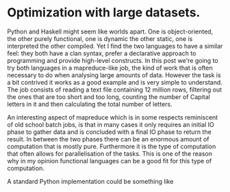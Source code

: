 # Optimization with large datasets.

Python and Haskell might seem like worlds apart. One is object-oriented, the other purely functional, one is dynamic the other static, one is interpreted the other compiled. Yet I find the two languages to have a similar feel: they both have a clan syntax, prefer a declarative approach to programming and provide high-level constructs.
In this post we're going to try both languages in a mapreduce-like job, the kind of work that is often necessary to do when analysing large amounts of data. However the task is a bit contrived it works as a good example and is very simple to understand. The job consists of reading a text file containing 12 million rows, filtering out the ones that are too short and too long, counting the number of Capital letters in it and then calculating the total number of letters.

An interesting aspect of mapreduce which is in some respects reminiscent of old school batch jobs, is that in many cases it only requires an initial IO phase to gather data and is concluded with a final IO phase to return the result. In between the two phases there can be an enormous amount of computation that is mostly pure. Furthermore it is the type of computation that often allows for parallelisation of the tasks. This is one of the reason why in my opinion functional languages can be a good fit for this type of computation.

A standard Python implementation could be something like
